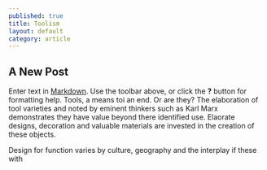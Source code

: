 ```yaml
---
published: true
title: Toolism
layout: default
category: article
---
```


## A New Post

Enter text in [Markdown](http://daringfireball.net/projects/markdown/). Use the toolbar above, or click the **?** button for formatting help.
Tools, a means toi an end. Or are they? The elaboration of tool varieties and noted by eminent thinkers such as Karl Marx demonstrates they have value beyond there identified use. Elaorate designs, decoration and valuable materials are invested in the creation of these objects.

Design for function varies by culture, geography and the interplay if these with 